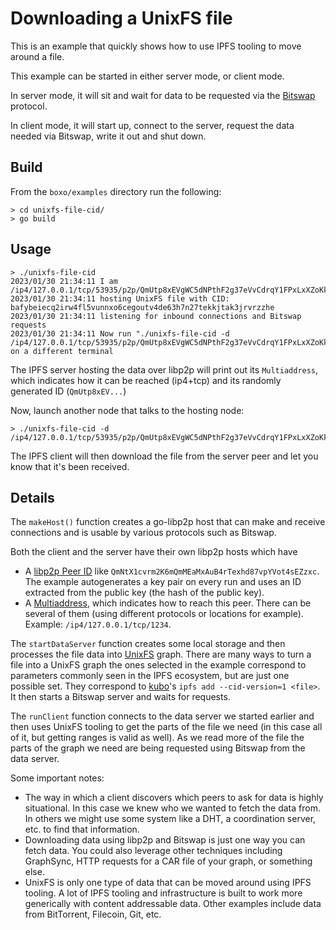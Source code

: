 # Downloading a UnixFS file

This is an example that quickly shows how to use IPFS tooling to move around a file.

This example can be started in either server mode, or client mode.

In server mode, it will sit and wait for data to be requested via the [Bitswap](https://docs.ipfs.tech/concepts/bitswap/#bitswap) protocol.

In client mode, it will start up, connect to the server, request the data needed via Bitswap, write it out and shut down.

## Build

From the `boxo/examples` directory run the following:

```
> cd unixfs-file-cid/
> go build
```

## Usage

```
> ./unixfs-file-cid
2023/01/30 21:34:11 I am /ip4/127.0.0.1/tcp/53935/p2p/QmUtp8xEVgWC5dNPthF2g37eVvCdrqY1FPxLxXZoKkPbdp
2023/01/30 21:34:11 hosting UnixFS file with CID: bafybeiecq2irw4fl5vunnxo6cegoutv4de63h7n27tekkjtak3jrvrzzhe
2023/01/30 21:34:11 listening for inbound connections and Bitswap requests
2023/01/30 21:34:11 Now run "./unixfs-file-cid -d /ip4/127.0.0.1/tcp/53935/p2p/QmUtp8xEVgWC5dNPthF2g37eVvCdrqY1FPxLxXZoKkPbdp" on a different terminal
```

The IPFS server hosting the data over libp2p will print out its `Multiaddress`, which indicates how it can be reached (ip4+tcp) and its randomly generated ID (`QmUtp8xEV...`)

Now, launch another node that talks to the hosting node:

```
> ./unixfs-file-cid -d /ip4/127.0.0.1/tcp/53935/p2p/QmUtp8xEVgWC5dNPthF2g37eVvCdrqY1FPxLxXZoKkPbdp
```

The IPFS client will then download the file from the server peer and let you know that it's been received.

## Details

The `makeHost()` function creates a go-libp2p host that can make and receive connections and is usable by various protocols such as Bitswap.

Both the client and the server have their own libp2p hosts which have 
- A [libp2p Peer ID](https://godoc.org/github.com/libp2p/go-libp2p-peer#ID) like `QmNtX1cvrm2K6mQmMEaMxAuB4rTexhd87vpYVot4sEZzxc`. The example autogenerates a key pair on every run and uses an ID extracted from the public key (the hash of the public key).
- A [Multiaddress](https://godoc.org/github.com/multiformats/go-multiaddr), which indicates how to reach this peer. There can be several of them (using different protocols or locations for example). Example: `/ip4/127.0.0.1/tcp/1234`.

The `startDataServer` function creates some local storage and then processes the file data into [UnixFS](https://docs.ipfs.tech/concepts/file-systems/#unix-file-system-unixfs) graph.
There are many ways to turn a file into a UnixFS graph the ones selected in the example correspond to parameters commonly seen in the IPFS ecosystem, but are just one possible set. They correspond to [kubo](https://github.com/ipfs/kubo)'s `ipfs add --cid-version=1 <file>`.
It then starts a Bitswap server and waits for requests.

The `runClient` function connects to the data server we started earlier and then uses UnixFS tooling to get the parts of the file we need (in this case all of it, but getting ranges is valid as well).
As we read more of the file the parts of the graph we need are being requested using Bitswap from the data server.

Some important notes:
- The way in which a client discovers which peers to ask for data is highly situational. In this case we knew who we wanted to fetch the data from. In others we might use some system like a DHT, a coordination server, etc. to find that information.
- Downloading data using libp2p and Bitswap is just one way you can fetch data. You could also leverage other techniques including GraphSync, HTTP requests for a CAR file of your graph, or something else.
- UnixFS is only one type of data that can be moved around using IPFS tooling. A lot of IPFS tooling and infrastructure is built to work more generically with content addressable data. Other examples include data from BitTorrent, Filecoin, Git, etc.
